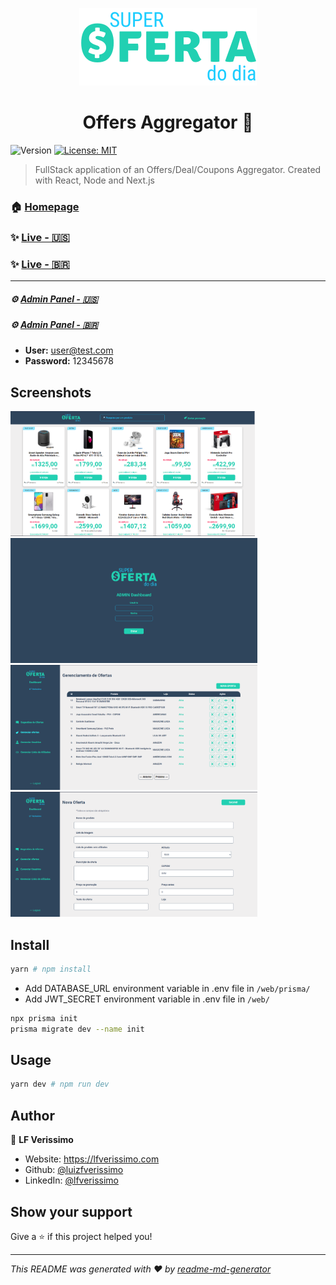 <p align="center">
  <img src="web/public/logo.svg" alt="Offers Aggregator - Super Oferta do Dia logo">
</p>

<h1 align="center">Offers Aggregator 🤑</h1>
<p>
  <img alt="Version" src="https://img.shields.io/badge/version-1.0.0-blue.svg?cacheSeconds=2592000" />
  <a href="#" target="_blank">
    <img alt="License: MIT" src="https://img.shields.io/badge/License-MIT-yellow.svg" />
  </a>
</p>

> FullStack application of an Offers/Deal/Coupons Aggregator. Created with React, Node and Next.js

### 🏠 [Homepage](https://github.com/luizfverissimo/offer-aggregator)

### ✨ [Live - 🇺🇸](https://offers-aggregator-git-internationalization.luizfverissimo.vercel.app/)
### ✨ [Live - 🇧🇷](https://offers-aggregator.vercel.app/)
---
##### ⚙️ [Admin Panel - 🇺🇸](https://offers-aggregator-git-internationalization.luizfverissimo.vercel.app/admin)
##### ⚙️ [Admin Panel - 🇧🇷](https://offers-aggregator.vercel.app/admin)
* **User:** user@test.com
* **Password:** 12345678

## Screenshots
[<img src="/images/1.png" alt="offers aggregator 1" height="200"/>]("https://github.com/luizfverissimo/offer-aggregator/blob/main/images/1.png") [<img src="/images/4.png" alt="offers aggregator 4" height="200"/>]("https://github.com/luizfverissimo/offer-aggregator/blob/main/images/4.png") [<img src="/images/5.png" alt="offers aggregator 5" height="200"/>]("https://github.com/luizfverissimo/offer-aggregator/blob/main/images/5.png") [<img src="/images/6.png" alt="offers aggregator 6" height="200"/>]("https://github.com/luizfverissimo/offer-aggregator/blob/main/images/6.png")

## Install

```sh
yarn # npm install
```
* Add DATABASE_URL environment variable in .env file in ```/web/prisma/```
* Add JWT_SECRET environment variable in .env file in ```/web/```

```sh
npx prisma init
prisma migrate dev --name init
```

## Usage

```sh
yarn dev # npm run dev
```

## Author

👤 **LF Verissimo**

* Website: https://lfverissimo.com
* Github: [@luizfverissimo](https://github.com/luizfverissimo)
* LinkedIn: [@lfverissimo](https://linkedin.com/in/lfverissimo)

## Show your support

Give a ⭐️ if this project helped you!

***
_This README was generated with ❤️ by [readme-md-generator](https://github.com/kefranabg/readme-md-generator)_